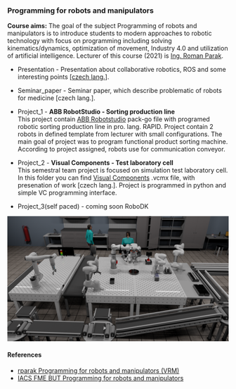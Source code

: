 ### Programming for robots and manipulators
**Course aims:** The goal of the subject Programming of robots and manipulators is to introduce students to modern approaches to robotic technology with focus on programming including solving kinematics/dynamics, optimization of movement, Industry 4.0 and utilization of artificial intelligence. Lecturer of this course (2021) is [Ing. Roman Parak](https://github.com/rparak).

* Presentation - Presentation about collaborative robotics, ROS and some interesting points [[czech lang.]](https://en.wikipedia.org/wiki/Czech_language). 
* Seminar_paper - Seminar paper, which describe problematic of robots for medicine [czech lang.].
* Project_1 - **ABB RobotStudio - Sorting production line** <br /> This project contain [ABB Robotstudio](https://new.abb.com/products/robotics/en/robotstudio) pack-go file with programed robotic sorting production line in pro. lang. RAPID. Project contain 2 robots in defined template from lecturer with small configurations. The main goal of project was to program functional product sorting machine. According to project assigned, robots use for communication conveyor.
* Project_2 - **Visual Components - Test laboratory cell** <br />This semestral team project is focused on simulation test laboratory cell. In this folder you can find [Visual Components](https://www.visualcomponents.com) .vcmx file, with presenation of work [czech lang.]. Project is programmed in python and simple VC programming interface. 

* Project_3(self paced) - coming soon RoboDK 

![plot](Project_2/render_screens/project_2_2.png)

#### References
* [rparak Programming for robots and manipulators (VRM)](https://github.com/rparak/Programming-for-robots-and-manipulators-VRM)
* [IACS FME BUT Programming for robots and manipulators](https://www.fme.vutbr.cz/en/studenti/predmety/233662)
